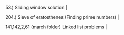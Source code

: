 53.) Sliding window solution |

204.) Sieve of eratosthenes (Finding prime numbers) |

141,142,2,61 (march folder) Linked list problems |
